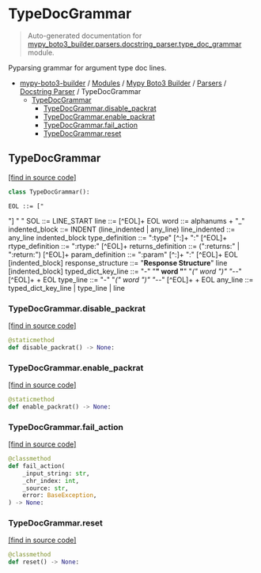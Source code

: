 # TypeDocGrammar

> Auto-generated documentation for [mypy_boto3_builder.parsers.docstring_parser.type_doc_grammar](https://github.com/vemel/mypy_boto3_builder/blob/master/mypy_boto3_builder/parsers/docstring_parser/type_doc_grammar.py) module.

Pyparsing grammar for argument type doc lines.

- [mypy-boto3-builder](../../../README.md#mypy_boto3_builder) / [Modules](../../../MODULES.md#mypy-boto3-builder-modules) / [Mypy Boto3 Builder](../../index.md#mypy-boto3-builder) / [Parsers](../index.md#parsers) / [Docstring Parser](index.md#docstring-parser) / TypeDocGrammar
    - [TypeDocGrammar](#typedocgrammar)
        - [TypeDocGrammar.disable_packrat](#typedocgrammardisable_packrat)
        - [TypeDocGrammar.enable_packrat](#typedocgrammarenable_packrat)
        - [TypeDocGrammar.fail_action](#typedocgrammarfail_action)
        - [TypeDocGrammar.reset](#typedocgrammarreset)

## TypeDocGrammar

[[find in source code]](https://github.com/vemel/mypy_boto3_builder/blob/master/mypy_boto3_builder/parsers/docstring_parser/type_doc_grammar.py#L19)

```python
class TypeDocGrammar():
```

    EOL ::= [""] "
"
    SOL ::= LINE_START
    line ::= [^EOL]+ EOL
    word ::= alphanums + "_"
    indented_block ::= INDENT (line_indented | any_line)
    line_indented ::= any_line indented_block
    type_definition ::= ":type" [^:]+ ":" [^EOL]+
    rtype_definition ::= ":rtype:" [^EOL]+
    returns_definition ::= (":returns:" | ":return:") [^EOL]+
    param_definition ::= ":param" [^:]+ ":" [^EOL]+ EOL [indented_block]
    response_structure ::= "**Response Structure**" line [indented_block]
    typed_dict_key_line ::= "-" "**" word "**" "*(" word ")" "--*" [^EOL]+ + EOL
    type_line ::= "-" "*(" word ")" "--*" [^EOL]+ + EOL
    any_line ::= typed_dict_key_line | type_line | line

### TypeDocGrammar.disable_packrat

[[find in source code]](https://github.com/vemel/mypy_boto3_builder/blob/master/mypy_boto3_builder/parsers/docstring_parser/type_doc_grammar.py#L127)

```python
@staticmethod
def disable_packrat() -> None:
```

### TypeDocGrammar.enable_packrat

[[find in source code]](https://github.com/vemel/mypy_boto3_builder/blob/master/mypy_boto3_builder/parsers/docstring_parser/type_doc_grammar.py#L123)

```python
@staticmethod
def enable_packrat() -> None:
```

### TypeDocGrammar.fail_action

[[find in source code]](https://github.com/vemel/mypy_boto3_builder/blob/master/mypy_boto3_builder/parsers/docstring_parser/type_doc_grammar.py#L109)

```python
@classmethod
def fail_action(
    _input_string: str,
    _chr_index: int,
    _source: str,
    error: BaseException,
) -> None:
```

### TypeDocGrammar.reset

[[find in source code]](https://github.com/vemel/mypy_boto3_builder/blob/master/mypy_boto3_builder/parsers/docstring_parser/type_doc_grammar.py#L116)

```python
@classmethod
def reset() -> None:
```

